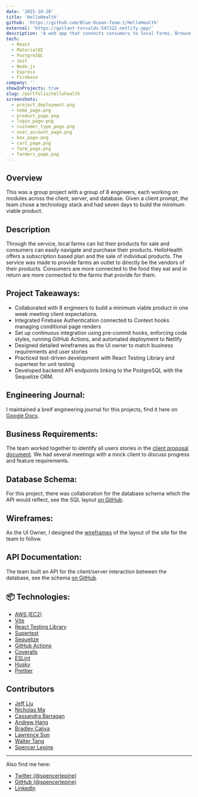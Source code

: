 ```yaml
---
date: '2021-10-20'
title: 'HelloHealth'
github: 'https://github.com/Blue-Ocean-Team-1/HelloHealth'
external: 'https://gallant-torvalds-547222.netlify.app/'
description: 'A web app that connects consumers to local farms. Browse products and purchase the weekly meal-kit box'
tech:
  - React
  - MaterialUI
  - PostgreSQL
  - Jest
  - Node.js
  - Express
  - Firebase
company: ''
showInProjects: true
slug: /portfolio/hellohealth
screenshots:
  - project_deployment.png
  - home_page.png
  - product_page.png
  - login_page.png
  - customer_type_page.png
  - user_account_page.png
  - box_page.png
  - cart_page.png
  - farm_page.png
  - farmers_page.png
---
```


## Overview
This was a group project with a group of 8 engineers, each working on modules across the client, server, and database. Given a client prompt, the team chose a technology stack and had seven days to build the minimum viable product.

## Description

Through the service, local farms can list their products for sale and consumers can easily navigate and purchase their products. HelloHealth offers a subscription based plan and the sale of individual products. The service was made to provide farms an outlet to directly be the vendors of their products. Consumers are more connected to the food they eat and in return are more connected to the farms that provide for them.

## Project Takeaways:

- Collaborated with 8 engineers to build a minimum viable product in one week meeting client expectations.
- Integrated Firebase Authentication connected to Context hooks managing conditional page renders
- Set up continuous integration using pre-commit hooks, enforcing code styles, running GitHub Actions, and automated deployment to Netlify
- Designed detailed wireframes as the UI owner to match business requirements and user stories
- Practiced test-driven development with React Testing Library and supertest for unit testing
- Developed backend API endpoints linking to the PostgreSQL with the Sequelize ORM.

## Engineering Journal:

I maintained a breif engineering journal for this projects, find it here on [Google Docs](https://docs.google.com/document/d/1V629qfaWTz82iCCIzR79HN17oolk1Q6brsBBwApAPXk/edit?usp=sharing).

## Business Requirements:

The team worked together to identify all users stories in the [client proposal document](https://github.com/Blue-Ocean-Team-1/HelloHealth/blob/main/resources/Client%20Proposal-V1.pdf). We had several  meetings with a mock client to discuss progress and feature requirements.

## Database Schema:

For this project, there was collaboration for the database schema which the API would reflect, see the SQL layout [on GitHub](https://github.com/Blue-Ocean-Team-1/HelloHealth/tree/main/resources/Schemas%20-%20DB).

## Wireframes:

As the UI Owner, I designed the [wireframes](https://github.com/Blue-Ocean-Team-1/HelloHealth/tree/main/resources/wireframe) of the layout of the site for the team to follow.

## API Documentation:
The team built an API for the client/server interaction between the database, see the schema [on GitHub](https://github.com/Blue-Ocean-Team-1/HelloHealth/blob/main/BLUE_OCEAN_API.md).


## 📦 Technologies:
- [AWS (EC2)](https://aws.amazon.com/ec2/)
- [Vite](https://vitejs.dev/)
- [React Testing Library](https://testing-library.com/docs/react-testing-library/intro/)
- [Supertest](https://www.npmjs.com/package/supertest)
- [Sequelize](https://sequelize.org/)
- [GitHub Actions](https://github.com/features/actions)
- [Coveralls](https://coveralls.io/)
- [ESLint](https://eslint.org/)
- [Husky](https://www.npmjs.com/package/husky)
- [Prettier](https://prettier.io/)

## Contributors

- [Jeff Liu](https://github.com/theycallmejeff)
- [Nicholas Ma](https://github.com/nicholaswma)
- [Cassandra Barragan](https://github.com/cassbarragan)
- [Andrew Hang](https://github.com/DrewHang)
- [Bradley Caliva](https://github.com/bcaliva21)
- [Lawrence Sun](https://github.com/lawsun03)
- [Walter Tang](https://github.com/WalterT-MK)
- [Spencer Lepine](https://github.com/spencerlepine)

---

Also find me here:
* [Twitter (@spencerlepine)](https://twitter.com/SpencerLepine)
* [GitHub (@spencerlepine)](https://github.com/spencerlepine)
* [LinkedIn](https://www.linkedin.com/in/spencer-lepine/)
